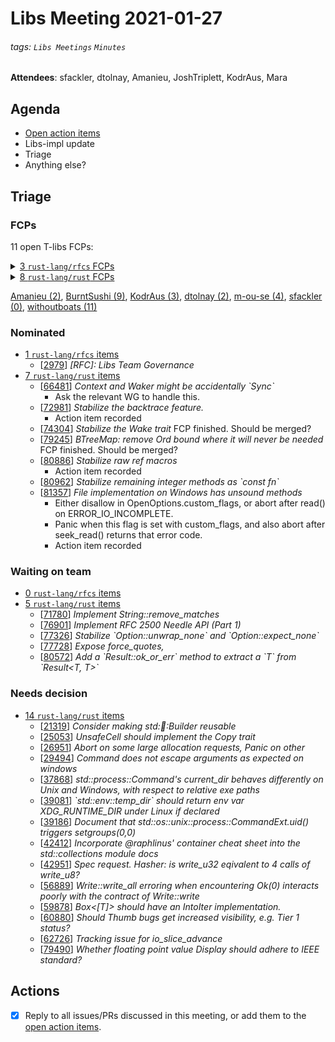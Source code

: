 # Libs Meeting 2021-01-27

###### tags: `Libs Meetings` `Minutes`

**Attendees**: sfackler, dtolnay, Amanieu, JoshTriplett, KodrAus, Mara

## Agenda

- [Open action items](https://hackmd.io/ovrbJj6CRduRgSA0Wzg2zg)
- Libs-impl update
- Triage
- Anything else?

## Triage

### FCPs

11 open T-libs FCPs:
<details><summary><a href="https://github.com/rust-lang/rfcs/issues?q=is%3Aopen+label%3AT-libs+label%3Aproposed-final-comment-period">3 <code>rust-lang/rfcs</code> FCPs</a></summary>

  - [[close 2944](https://github.com/rust-lang/rfcs/issues/2944#issuecomment-714795934)] *RFC: add the Freeze trait to libcore/libstd* - (2 checkboxes left)
  - [[close 2708](https://github.com/rust-lang/rfcs/issues/2708#issuecomment-724941427)] *Generic Pointer to Field* - (2 checkboxes left)
  - [[merge 2996](https://github.com/rust-lang/rfcs/issues/2996#issuecomment-747664240)] *adds async stream rfc* - (4 checkboxes left)
</details>
<details><summary><a href="https://github.com/rust-lang/rust/issues?q=is%3Aopen+label%3AT-libs+label%3Aproposed-final-comment-period">8 <code>rust-lang/rust</code> FCPs</a></summary>

  - [[merge 80962](https://github.com/rust-lang/rust/issues/80962#issuecomment-761024599)] *Stabilize remaining integer methods as \`const fn\`* - (2 checkboxes left)
  - [[close 80595](https://github.com/rust-lang/rust/issues/80595#issuecomment-753374897)] *\`impl PartialEq&lt;Punct&gt; for char\`; symmetry for #78636* - (3 checkboxes left)
  - [[merge 80841](https://github.com/rust-lang/rust/issues/80841#issuecomment-757339261)] *Add \`OsStr::display\` as a counterpart to \`Path::display\`* - (3 checkboxes left)
  - [[merge 81356](https://github.com/rust-lang/rust/issues/81356#issuecomment-766435475)] *libtest: allow multiple filters* - (3 checkboxes left)
  - [[merge 78880](https://github.com/rust-lang/rust/issues/78880#issuecomment-759882257)] *Add \`NotSupported\` to \`std::io::ErrorKind\`* - (3 checkboxes left)
  - [[merge 81050](https://github.com/rust-lang/rust/issues/81050#issuecomment-765341798)] *Stabilize core::task::ready!* - (4 checkboxes left)
  - [[merge 77704](https://github.com/rust-lang/rust/issues/77704#issuecomment-760056634)] *Implement indexing slices with pairs of core::ops::Bound&lt;usize&gt;* - (3 checkboxes left)
  - [[merge 73831](https://github.com/rust-lang/rust/issues/73831#issuecomment-765977022)] *Tracking Issue for \`partition\_point\`* - (2 checkboxes left)
</details>
<p></p>

[Amanieu (2)](https://rfcbot.rs/fcp/Amanieu), [BurntSushi (9)](https://rfcbot.rs/fcp/BurntSushi), [KodrAus (3)](https://rfcbot.rs/fcp/KodrAus), [dtolnay (2)](https://rfcbot.rs/fcp/dtolnay), [m-ou-se (4)](https://rfcbot.rs/fcp/m-ou-se), [sfackler (0)](https://rfcbot.rs/fcp/sfackler), [withoutboats (11)](https://rfcbot.rs/fcp/withoutboats)

### Nominated

- [1 `rust-lang/rfcs` items](https://github.com/rust-lang/rfcs/issues?q=is%3Aopen+label%3AT-libs+label%3AI-nominated)
  - [[2979](https://github.com/rust-lang/rfcs/pull/2979)] *\[RFC\]: Libs Team Governance*
- [7 `rust-lang/rust` items](https://github.com/rust-lang/rust/issues?q=is%3Aopen+label%3AT-libs+label%3AI-nominated)
  - [[66481](https://github.com/rust-lang/rust/issues/66481)] *Context and Waker might be accidentally \`Sync\`*
    - Ask the relevant WG to handle this.
  - [[72981](https://github.com/rust-lang/rust/pull/72981)] *Stabilize the backtrace feature.*
      - Action item recorded
  - [[74304](https://github.com/rust-lang/rust/pull/74304)] *Stabilize the Wake trait*
    FCP finished. Should be merged?
  - [[79245](https://github.com/rust-lang/rust/pull/79245)] *BTreeMap: remove Ord bound where it will never be needed*
    FCP finished. Should be merged?
  - [[80886](https://github.com/rust-lang/rust/pull/80886)] *Stabilize raw ref macros*
      - Action item recorded
  - [[80962](https://github.com/rust-lang/rust/pull/80962)] *Stabilize remaining integer methods as \`const fn\`*
  - [[81357](https://github.com/rust-lang/rust/issues/81357)] *File implementation on Windows has unsound methods*
    - Either disallow in OpenOptions.custom_flags, or abort after read() on ERROR_IO_INCOMPLETE.
    - Panic when this flag is set with custom_flags, and also abort after seek_read() returns that error code.
    - Action item recorded

### Waiting on team

- [0 `rust-lang/rfcs` items](https://github.com/rust-lang/rfcs/issues?q=is%3Aopen+label%3AT-libs+label%3AS-waiting-on-team)
- [5 `rust-lang/rust` items](https://github.com/rust-lang/rust/issues?q=is%3Aopen+label%3AT-libs+label%3AS-waiting-on-team)
  - [[71780](https://github.com/rust-lang/rust/pull/71780)] *Implement String::remove\_matches*
  - [[76901](https://github.com/rust-lang/rust/pull/76901)] *Implement RFC 2500 Needle API (Part 1)*
  - [[77326](https://github.com/rust-lang/rust/pull/77326)] *Stabilize \`Option::unwrap\_none\` and \`Option::expect\_none\`*
  - [[77728](https://github.com/rust-lang/rust/pull/77728)] *Expose force\_quotes,*
  - [[80572](https://github.com/rust-lang/rust/pull/80572)] *Add a \`Result::ok\_or\_err\` method to extract a \`T\` from \`Result\<T, T\>\`*

### Needs decision

- [14 `rust-lang/rust` items](https://github.com/rust-lang/rust/issues?q=is%3Aopen+label%3AT-libs+label%3AI-needs-decision)
  - [[21319](https://github.com/rust-lang/rust/issues/21319)] *Consider making std::thread::Builder reusable*
  - [[25053](https://github.com/rust-lang/rust/issues/25053)] *UnsafeCell should implement the Copy trait*
  - [[26951](https://github.com/rust-lang/rust/issues/26951)] *Abort on some large allocation requests, Panic on other*
  - [[29494](https://github.com/rust-lang/rust/issues/29494)] *Command does not escape arguments as expected on windows*
  - [[37868](https://github.com/rust-lang/rust/issues/37868)] *std::process::Command's current\_dir behaves differently on Unix and Windows, with respect to relative exe paths*
  - [[39081](https://github.com/rust-lang/rust/issues/39081)] *\`std::env::temp\_dir\` should return env var XDG\_RUNTIME\_DIR under Linux if declared*
  - [[39186](https://github.com/rust-lang/rust/issues/39186)] *Document that std::os::unix::process::CommandExt.uid() triggers setgroups(0,0)*
  - [[42412](https://github.com/rust-lang/rust/issues/42412)] *Incorporate @raphlinus' container cheat sheet into the std::collections module docs*
  - [[42951](https://github.com/rust-lang/rust/issues/42951)] *Spec request. Hasher: is write\_u32 eqivalent to 4 calls of write\_u8?*
  - [[56889](https://github.com/rust-lang/rust/issues/56889)] *Write::write\_all erroring when encountering Ok(0) interacts poorly with the contract of Write::write*
  - [[59878](https://github.com/rust-lang/rust/issues/59878)] *Box\<\[T\]\> should have an IntoIter implementation.*
  - [[60880](https://github.com/rust-lang/rust/issues/60880)] *Should Thumb bugs get increased visibility, e.g. Tier 1 status?*
  - [[62726](https://github.com/rust-lang/rust/issues/62726)] *Tracking issue for io\_slice\_advance*
  - [[79490](https://github.com/rust-lang/rust/issues/79490)] *Whether floating point value Display should adhere to IEEE standard?*

## Actions

- [x] Reply to all issues/PRs discussed in this meeting, or add them to the [open action items](https://hackmd.io/ovrbJj6CRduRgSA0Wzg2zg).

